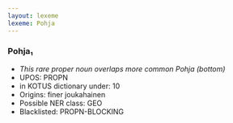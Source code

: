 ```yaml
---
layout: lexeme
lexeme: Pohja
---
```


###  Pohja₁

* _This rare proper noun overlaps more common *Pohja* (bottom)_
* UPOS:  PROPN
* in KOTUS dictionary under:  10
* Origins: finer joukahainen 
* Possible NER class:  GEO
* Blacklisted:  PROPN-BLOCKING

